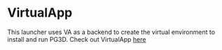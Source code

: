 # VirtualApp

This launcher uses VA as a backend to create the virtual environment to install and run PG3D. 
Check out VirtualApp [here](https://github.com/asLody/VirtualApp)
